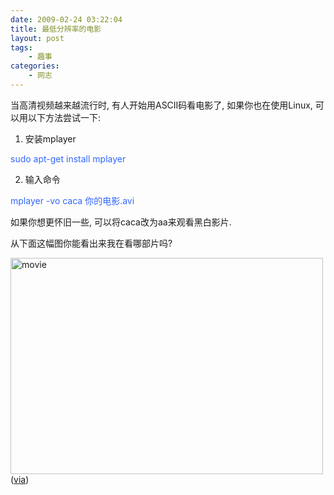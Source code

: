 ```yaml
---
date: 2009-02-24 03:22:04
title: 最低分辨率的电影
layout: post
tags:
    - 趣事
categories:
    - 网志
---
```

<!--more-->当高清视频越来越流行时, 有人开始用ASCII码看电影了, 如果你也在使用Linux, 可以用以下方法尝试一下:

1. 安装mplayer

<span style="color:#3366ff;">sudo apt-get install mplayer</span>

2. 输入命令

<span style="color:#3366ff;">mplayer -vo caca 你的电影.avi</span>

如果你想更怀旧一些, 可以将caca改为aa来观看黑白影片.

从下面这幅图你能看出来我在看哪部片吗?

<img class="aligncenter size-full wp-image-1866" title="movie" src="http://pic.ztpala.com/wp-content/uploads/2009/02/movie.jpg" alt="movie" width="500" height="346" />(<a href="http://www.howtogeek.com/howto/linux/stupid-geek-tricks-watch-movies-in-your-linux-terminal-window/" target="_blank">via</a>)
